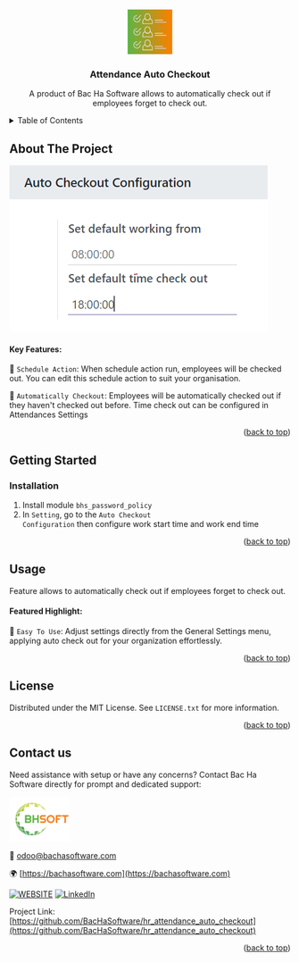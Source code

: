 
<a name="readme-top"></a>

<!-- PROJECT DETAILS -->
<br />
<div align="center">
  <a href="https://github.com/BacHaSoftware/hr_attendance_auto_checkout">
    <img src="/bhs_attendance_auto_checkout/static/description/icon.png" alt="Logo" width="80" height="80">
  </a>

  <h3 align="center">Attendance Auto Checkout</h3>

  <p align="center">
    A product of Bac Ha Software allows to automatically check out if employees forget to check out.
<br />
  </p>
</div>



<!-- TABLE OF CONTENTS -->
<details>
  <summary>Table of Contents</summary>
  <ol>
    <li>
      <a href="#about-the-project">About The Project</a>
    </li>
    <li>
      <a href="#getting-started">Getting Started</a>
      <ul>
        <!-- <li><a href="#prerequisites">Prerequisites</a></li> -->
        <li><a href="#installation">Installation</a></li>
      </ul>
    </li>
    <li><a href="#usage">Usage</a></li>
    <li><a href="#license">License</a></li>
    <li><a href="#contact-us">Contact us</a></li>
  </ol>
</details>



<!-- ABOUT THE PROJECT -->
## About The Project

<div align="left">
  <a href="https://github.com/BacHaSoftware/hr_attendance_auto_checkout">
    <img src="/bhs_attendance_auto_checkout/static/description/imgs/screen/setting.PNG" alt="Setting">
  </a>
</div>

#### Key Features:

🌟 <code>Schedule Action</code>: When schedule action run, employees will be checked out. You can edit this schedule action to suit your organisation.

🌟 <code>Automatically Checkout</code>: Employees will be automatically checked out if they haven't checked out before. Time check out can be configured in Attendances Settings


<p align="right">(<a href="#readme-top">back to top</a>)</p>


<!-- GETTING STARTED -->
## Getting Started

<!-- PREREQUISTES
### Prerequisites

This module needs the Python library pandas, otherwise it cannot be installed and used. Install pandas through the command
  ```sh
  sudo pip3 install pandas
  ```
 -->
### Installation

1. Install module  <code>bhs_password_policy</code>
2. In <code>Setting</code>, go to the <code>Auto Checkout Configuration</code> then configure work start time and work end time

<p align="right">(<a href="#readme-top">back to top</a>)</p>

<!-- USAGE EXAMPLES -->
## Usage

Feature allows to automatically check out if employees forget to check out.

#### Featured Highlight:

🌟 <code>Easy To Use</code>: Adjust settings directly from the General Settings menu, applying auto check out for your organization effortlessly.

<p align="right">(<a href="#readme-top">back to top</a>)</p>



<!-- LICENSE -->
## License

Distributed under the MIT License. See `LICENSE.txt` for more information.

<p align="right">(<a href="#readme-top">back to top</a>)</p>



<!-- CONTACT US-->
## Contact us
Need assistance with setup or have any concerns? Contact Bac Ha Software directly for prompt and dedicated support:
<div align="left">
  <a href="https://github.com/BacHaSoftware">
    <img src="/bhs_attendance_auto_checkout/static/description/imgs/logo.png" alt="Logo" height="80">
  </a>
</div>

📨 odoo@bachasoftware.com

🌍 [https://bachasoftware.com](https://bachasoftware.com)

[![WEBSITE][website-shield]][website-url] [![LinkedIn][linkedin-shield]][linkedin-url]

Project Link: [https://github.com/BacHaSoftware/hr_attendance_auto_checkout](https://github.com/BacHaSoftware/hr_attendance_auto_checkout)


<p align="right">(<a href="#readme-top">back to top</a>)</p>



<!-- MARKDOWN LINKS & IMAGES -->
<!-- https://www.markdownguide.org/basic-syntax/#reference-style-links -->
[license-url]: https://github.com/BacHaSoftware/bhs_attendance_auto_checkout/blob/16.0/LICENSE.txt
[linkedin-shield]: https://img.shields.io/badge/-LinkedIn-black.svg?style=for-the-badge&logo=linkedin&colorB=555
[linkedin-url]: https://www.linkedin.com/company/bac-ha-software
[website-shield]: https://img.shields.io/badge/-website-black.svg?style=for-the-badge&logo=website&colorB=555
[website-url]: https://bachasoftware.com